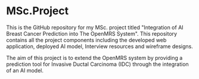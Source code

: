# MSc.Project
This is the GitHub repository for my MSc. project titled "Integration of AI Breast Cancer Prediction into The OpenMRS System". This repository contains all the project components including the developed web application, deployed AI model, Interview resources and wireframe designs.

The aim of this project is to extend the OpenMRS system by providing a prediction tool for Invasive Ductal Carcinoma (IDC) through the integration of an AI model.  

